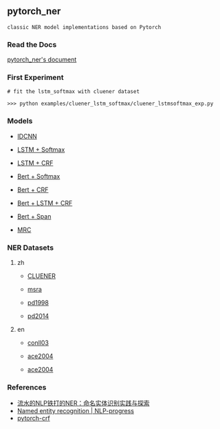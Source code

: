 ## pytorch_ner
`classic NER model implementations based on Pytorch`

### Read the Docs
[pytorch_ner's document]()

### First Experiment
```angular2html
# fit the lstm_softmax with cluener dataset

>>> python examples/cluener_lstm_softmax/cluener_lstmsoftmax_exp.py
```

### Models

- [IDCNN]()

- [LSTM + Softmax](https://github.com/bannima/pytorch_ner/tree/master/ner/models/lstm_softmax)

- [LSTM + CRF]()

- [Bert + Softmax]()

- [Bert + CRF ]()

- [Bert + LSTM + CRF]()

- [Bert + Span]()

- [MRC]()

### NER Datasets
1. zh 
   - [CLUENER](https://www.cluebenchmarks.com/introduce.html)

   - [msra]()

   - [pd1998]()
   
   - [pd2014]()

2. en
   - [conll03]()

   - [ace2004]()
   
   - [ace2004]()



### References

- [流水的NLP铁打的NER：命名实体识别实践与探索](https://zhuanlan.zhihu.com/p/166496466)
- [Named entity recognition | NLP-progress](https://nlpprogress.com/english/named_entity_recognition.html)
- [pytorch-crf](https://github.com/kmkurn/pytorch-crf)


